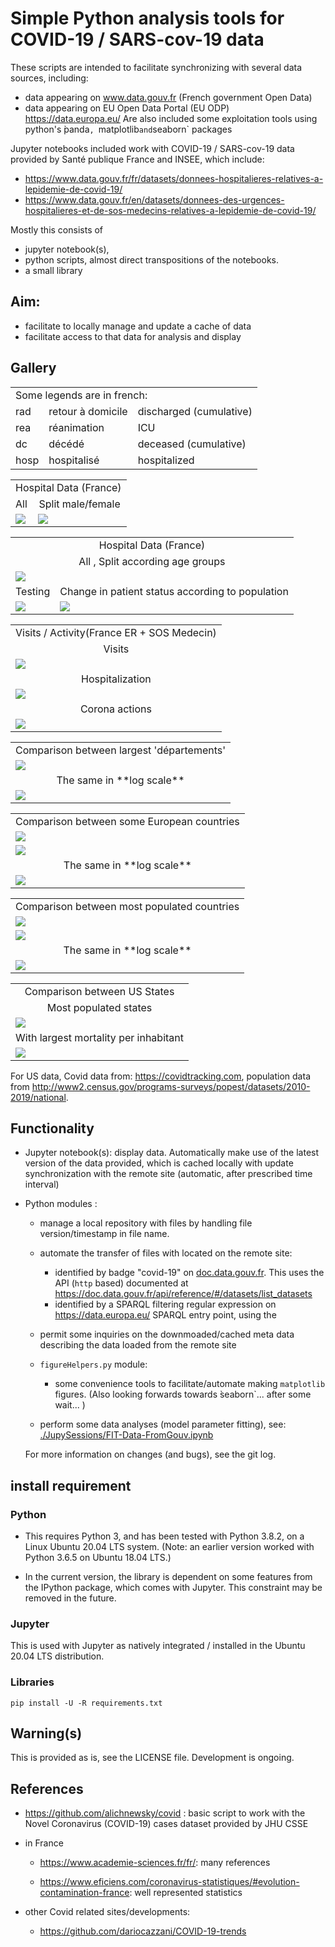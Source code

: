 # Simple Python analysis tools for COVID-19 / SARS-cov-19 data


 These scripts are intended to facilitate synchronizing with several data
 sources, including:
  - data appearing on www.data.gouv.fr (French government Open Data)
  - data appearing on EU Open Data Portal (EU ODP)  <A HREF="https://data.europa.eu/">https://data.europa.eu/</A>
 Are also included some exploitation tools using python's ̀panda`, `matplotlib` and `seaborn` packages
 
 Jupyter notebooks included work with COVID-19 / SARS-cov-19
 data provided by Santé publique France and INSEE,  which include:
- https://www.data.gouv.fr/fr/datasets/donnees-hospitalieres-relatives-a-lepidemie-de-covid-19/
- https://www.data.gouv.fr/en/datasets/donnees-des-urgences-hospitalieres-et-de-sos-medecins-relatives-a-lepidemie-de-covid-19/


Mostly this consists of
- jupyter notebook(s),
- python scripts, almost direct transpositions of the notebooks. 
- a small library 



## Aim:
- facilitate to locally manage and update a cache of data
- facilitate access to that data for analysis and display

## Gallery

<TABLE>
 <TR><TD COLSPAN="3">Some legends are in french: </TD> </TR>
 <TR><TD >rad</TD> <TD >retour à domicile</TD><TD >discharged (cumulative)</TD></TR>
 <TR><TD >rea</TD> <TD >réanimation</TD><TD >ICU</TD></TR>
 <TR><TD >dc</TD> <TD >décédé</TD><TD >deceased (cumulative)</TD></TR>
 <TR><TD >hosp</TD> <TD >hospitalisé</TD><TD > hospitalized</TD></TR>
</TABLE>

<TABLE>
 <TR><TD COLSPAN="2">Hospital Data (France)</TD> </TR>
 <TF><TD>All</TD> <TD><CENTER>Split male/female</CENTER></TD> </TR>
 <TR><TD> <IMG SRC="./JupySessions/images/Chap01/FIG003.jpg"/></TD> 
     <TD> <IMG SRC="./JupySessions/images/Chap01/FIG004.jpg"/></TD> 
 </TR>
 </TABLE>
<TABLE>
    <TR><TD COLSPAN="2"><CENTER>Hospital Data (France)</CENTER></TD> </TR>
    <TR><TD COLSPAN="2"><CENTER>All , Split according age groups</CENTER></TD> </TR>
    <TR><TD COLSPAN="2"> <IMG SRC="./JupySessions/images/Chap01/FIG005.jpg"/></TD></TR> 
    <TR>  <TD COLSPAN="1"><CENTER>Testing</CENTER></TD>  <TD COLSPAN="1">Change in patient status according to population</TD> </TR>
    <TR> <TD> <IMG SRC="./JupySessions/images/Chap01/FIG006.jpg"/></TD>
         <TD> <IMG SRC="./JupySessions/images/Chap01/FIG008.jpg"/></TD></TR>
 </TABLE>

<TABLE>
 <TR><TD COLSPAN="1">Visits / Activity(France ER + SOS Medecin) </TD> </TR>
 <TR><TD><CENTER>Visits</CENTER></TD> </TR>
 <TR><TD> <IMG SRC="./JupySessions/images/Chap01/FIG002pass.jpg"/></TD></TR>
 <TR><TD><CENTER>Hospitalization</CENTER></TD> </TR>
 <TR><TD> <IMG SRC="./JupySessions/images/Chap01/FIG002hospit.jpg"/></TD></TR>
 <TR><TD><CENTER>Corona actions</CENTER></TD> </TR>
 <TR><TD> <IMG SRC="./JupySessions/images/Chap01/FIG002acte_corona.jpg"/></TD></TR>
 </TABLE>


<TABLE>
  <TR><TD COLSPAN="1"><CENTER>Comparison between largest 'départements'</CENTER></TD> </TR>
  <TR> <TD> <IMG SRC="./JupySessions/images/Chap01/FIG050.jpg"/></TD> </TR>
    <TR> <TD><CENTER> The same in **log scale** </CENTER></TD> </TR>
   <TR> <TD> <IMG SRC="./JupySessions/images/Chap01/FIG051.jpg"/></TD> </TR>
</TABLE>    

<TABLE>
  <TR><TD COLSPAN="1"><CENTER>Comparison between some European countries</CENTER></TD> </TR>
  <TR> <TD> <IMG SRC="./JupySessions/images/Chap03/FIG007.jpg"/></TD> </TR>
  <TR> <TD> <IMG SRC="./JupySessions/images/Chap03/FIG017.jpg"/></TD> </TR>
    <TR> <TD><CENTER> The same in **log scale** </CENTER></TD> </TR>
   <TR> <TD> <IMG SRC="./JupySessions/images/Chap03/FIG008.jpg"/></TD> </TR>
</TABLE>    


<TABLE>
  <TR><TD COLSPAN="1"><CENTER>Comparison between most populated countries</CENTER></TD> </TR>
  <TR> <TD> <IMG SRC="./JupySessions/images/Chap03/FIG009.jpg"/></TD> </TR>
  <TR> <TD> <IMG SRC="./JupySessions/images/Chap03/FIG019.jpg"/></TD> </TR>
    <TR> <TD><CENTER> The same in **log scale** </CENTER></TD> </TR>
   <TR> <TD> <IMG SRC="./JupySessions/images/Chap03/FIG010.jpg"/></TD> </TR>
</TABLE>    


<TABLE>
  <TR><TD COLSPAN="1"><CENTER>Comparison between US States</CENTER></TD> </TR>
    <TR> <TD><CENTER> Most populated states</CENTER></TD> </TR>
  <TR> <TD> <IMG SRC="./JupySessions/images/Chap04/FIG002.jpg"/></TD> </TR>
    <TR> <TD><CENTER> With largest mortality per inhabitant</CENTER></TD> </TR>
  <TR> <TD> <IMG SRC="./JupySessions/images/Chap04/FIG003.jpg"/></TD> </TR>
</TABLE>    
For US data, Covid data from: <A HREF="https://covidtracking.com">https://covidtracking.com</A>,
population data from <A HREF="http://www2.census.gov/programs-surveys/popest/datasets/2010-2019/national">
http://www2.census.gov/programs-surveys/popest/datasets/2010-2019/national</A>.

## Functionality
- Jupyter notebook(s): display data. Automatically make use of the latest version of the  data provided,
   which is cached locally   with  update synchronization with the remote site (automatic, after prescribed time interval)
- Python modules :
   - manage a local repository with files by handling file version/timestamp in file name. 
   - automate the transfer of files with located on the remote site:
     - identified by badge "covid-19" on  <A HREF="doc.data.gouv.fr">doc.data.gouv.fr</A>.
      This uses the API (`http` based) documented at <A HREF="https://doc.data.gouv.fr/api/reference/#/datasets/list_datasets">
      https://doc.data.gouv.fr/api/reference/#/datasets/list_datasets </A>
     - identified by a SPARQL filtering regular expression on  <A HREF="https://data.europa.eu/">https://data.europa.eu/</A>
       SPARQL entry point, using the 
   - permit some inquiries on the downmoaded/cached meta data describing the data loaded from the remote site
   - `figureHelpers.py` module:
     - some convenience tools to facilitate/automate making `matplotlib` figures. (Also looking forwards towards ̀seaborn`... after some wait... )

   - perform some data analyses (model parameter fitting), see: <A HREF="./JupySessions/FIT-Data-FromGouv.ipynb">./JupySessions/FIT-Data-FromGouv.ipynb</A>
   
   For more information on changes (and bugs), see the git log.

## install requirement
### Python
- This requires Python 3, and has been tested with Python 3.8.2, on a Linux
Ubuntu 20.04 LTS system. (Note: an earlier version worked with Python 3.6.5 on
Ubuntu 18.04 LTS.)

- In the current version, the library is dependent on
some features from the IPython package, which comes with Jupyter. This constraint
may be removed in the future.

### Jupyter
  This is used with Jupyter as natively integrated / installed in the Ubuntu 20.04 LTS
  distribution.
  
### Libraries
```
pip install -U -R requirements.txt

```


## Warning(s)
This is provided as is, see the LICENSE file. Development is ongoing.

## References
- https://github.com/alichnewsky/covid : basic script to work with the Novel Coronavirus (COVID-19) cases 
      dataset provided by JHU CSSE
- in France
  - https://www.academie-sciences.fr/fr/: many references

  - https://www.eficiens.com/coronavirus-statistiques/#evolution-contamination-france: well represented statistics

- other Covid related sites/developments:
  - https://github.com/dariocazzani/COVID-19-trends
  
